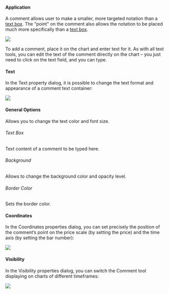 #### Application

A comment allows user to make a smaller, more targeted notation than a [text box](https://www.tradingview.com/support/solutions/43000516983/). The "point" on the comment also allows the notation to be placed much more specifically than a [text box](https://www.tradingview.com/support/solutions/43000516983/).

![](https://s3.amazonaws.com/cdn.freshdesk.com/data/helpdesk/attachments/production/43523035597/original/FOkmISuMRt1Jsu5bQmqOvUx_VKb68EDeHQ.png?1731490678)

To add a сomment, place it on the chart and enter text for it. As with all text tools, you can edit the text of the сomment directly on the chart – you just need to click on the text field, and you can type.

#### Text

In the Text property dialog, it is possible to change the text format and appearance of a comment text container:

![](https://s3.amazonaws.com/cdn.freshdesk.com/data/helpdesk/attachments/production/43523036589/original/5KXvhW86cV1F5a7xe6N76KovT0jqSCdYBQ.png?1731490912)

#### General Options

Allows you to change the text color and font size.

###### Text Box

Text content of a comment to be typed here.

###### Background

Allows to change the background color and opacity level.

###### Border Color

Sets the border color.

#### Coordinates

In the Coordinates properties dialog, you can set precisely the position of the comment’s point on the price scale (by setting the price) and the time axis (by setting the bar number):

![](https://s3.amazonaws.com/cdn.freshdesk.com/data/helpdesk/attachments/production/43523037591/original/hjFcCpcBae4LNCrnzCYqsAqsiulMzJ2h6g.png?1731491173)

#### Visibility

In the Visibility properties dialog, you can switch the Comment tool displaying on charts of different timeframes:

![](https://s3.amazonaws.com/cdn.freshdesk.com/data/helpdesk/attachments/production/43523037629/original/4DxNCdJGC76gkvE-515b8bCp7xLRWypc8w.png?1731491184)